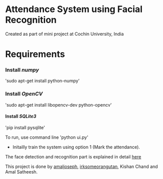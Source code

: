# Attendance System using Facial Recognition
Created as part of mini project at Cochin University, India

# Requirements
### Install *numpy*
'sudo apt-get install python-numpy'
### Install *OpenCV*
'sudo apt-get install libopencv-dev python-opencv'
#### Install *SQLite3*
'pip install pysqlite'



To run, use command line 'python ui.py'
* Initailly train the system using option 1 (Mark the attendance).

The face detection and recognition part is explained in detail [here](https://github.com/amaljoseph/python-opencv-face-recognition)

This project is done by [amaljoseph](https://github.com/amaljoseph/), [irksomeorangutan](https://github.com/irksomeorangutan), Kishan Chand and Amal Satheesh.
